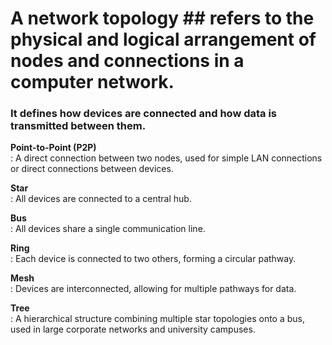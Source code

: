 # A network topology ## refers to the physical and logical arrangement of nodes and connections in a computer network.
### It defines how devices are connected and how data is transmitted between them.


**Point-to-Point (P2P)** \
    : A direct connection between two nodes, used for simple LAN connections or direct connections between devices.

**Star** \
    : All devices are connected to a central hub.

**Bus** \
    : All devices share a single communication line.

**Ring** \
    : Each device is connected to two others, forming a circular pathway.

**Mesh** \
    : Devices are interconnected, allowing for multiple pathways for data.

**Tree** \
    : A hierarchical structure combining multiple star topologies onto a bus, used in large corporate networks and university campuses.
